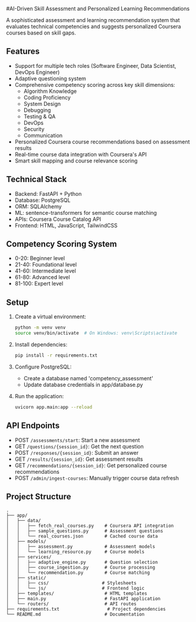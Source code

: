 #AI-Driven Skill Assessment and Personalized Learning Recommendations

A sophisticated assessment and learning recommendation system that evaluates technical competencies and suggests personalized Coursera courses based on skill gaps.

## Features

- Support for multiple tech roles (Software Engineer, Data Scientist, DevOps Engineer)
- Adaptive questioning system
- Comprehensive competency scoring across key skill dimensions:
  - Algorithm Knowledge
  - Coding Proficiency
  - System Design
  - Debugging
  - Testing & QA
  - DevOps
  - Security
  - Communication
- Personalized Coursera course recommendations based on assessment results
- Real-time course data integration with Coursera's API
- Smart skill mapping and course relevance scoring

## Technical Stack

- Backend: FastAPI + Python
- Database: PostgreSQL
- ORM: SQLAlchemy
- ML: sentence-transformers for semantic course matching
- APIs: Coursera Course Catalog API
- Frontend: HTML, JavaScript, TailwindCSS

## Competency Scoring System

- 0-20: Beginner level
- 21-40: Foundational level
- 41-60: Intermediate level
- 61-80: Advanced level
- 81-100: Expert level

## Setup

1. Create a virtual environment:
   ```bash
   python -m venv venv
   source venv/bin/activate  # On Windows: venv\Scripts\activate
   ```

2. Install dependencies:
   ```bash
   pip install -r requirements.txt
   ```

3. Configure PostgreSQL:
   - Create a database named 'competency_assessment'
   - Update database credentials in app/database.py

4. Run the application:
   ```bash
   uvicorn app.main:app --reload
   ```

## API Endpoints

- POST `/assessments/start`: Start a new assessment
- GET `/questions/{session_id}`: Get the next question
- POST `/responses/{session_id}`: Submit an answer
- GET `/results/{session_id}`: Get assessment results
- GET `/recommendations/{session_id}`: Get personalized course recommendations
- POST `/admin/ingest-courses`: Manually trigger course data refresh

## Project Structure

```
.
├── app/
│   ├── data/
│   │   ├── fetch_real_courses.py    # Coursera API integration
│   │   ├── sample_questions.py      # Assessment questions
│   │   └── real_courses.json        # Cached course data
│   ├── models/
│   │   ├── assessment.py            # Assessment models
│   │   └── learning_resource.py     # Course models
│   ├── services/
│   │   ├── adaptive_engine.py       # Question selection
│   │   ├── course_ingestion.py      # Course processing
│   │   └── recommendation.py        # Course matching
│   ├── static/
│   │   ├── css/                    # Stylesheets
│   │   └── js/                     # Frontend logic
│   ├── templates/                   # HTML templates
│   ├── main.py                      # FastAPI application
│   └── routers/                     # API routes
├── requirements.txt                  # Project dependencies
└── README.md                        # Documentation
```
